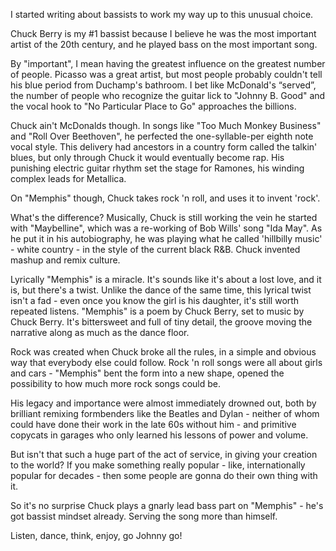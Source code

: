 I started writing about bassists to work my way up to this unusual choice.

Chuck Berry is my #1 bassist because I believe he was the most important artist of the 20th century, and he played bass on the most important song.

By "important", I mean having the greatest influence on the greatest number of people. Picasso was a great artist, but most people probably couldn't tell his blue period from Duchamp's bathroom. I bet like McDonald's “served”, the number of people who recognize the guitar lick to "Johnny B. Good" and the vocal hook to "No Particular Place to Go" approaches the billions.

Chuck ain't McDonalds though. In songs like "Too Much Monkey Business" and "Roll Over Beethoven", he perfected the one-syllable-per eighth note vocal style. This delivery had ancestors in a country form called the talkin' blues, but only through Chuck it would eventually become rap. His punishing electric guitar rhythm set the stage for Ramones, his winding complex leads for Metallica.

On "Memphis" though, Chuck takes rock 'n roll, and uses it to invent 'rock'.

What's the difference? Musically, Chuck is still working the vein he started with "Maybelline", which was a re-working of Bob Wills' song "Ida May". As he put it in his autobiography, he was playing what he called 'hillbilly music' - white country - in the style of the current black R&B. Chuck invented mashup and remix culture.

Lyrically "Memphis" is a miracle. It's sounds like it's about a lost love, and it is, but there's a twist. Unlike the dance of the same time, this lyrical twist isn't a fad - even once you know the girl is his daughter, it's still worth repeated listens. "Memphis" is a poem by Chuck Berry, set to music by Chuck Berry. It's bittersweet and full of tiny detail, the groove moving the narrative along as much as the dance floor.

Rock was created when Chuck broke all the rules, in a simple and obvious way that everybody else could follow. Rock 'n roll songs were all about girls and cars - "Memphis" bent the form into a new shape, opened the possibility to how much more rock songs could be.

His legacy and importance were almost immediately drowned out, both by brilliant remixing formbenders like the Beatles and Dylan - neither of whom could have done their work in the late 60s without him - and primitive copycats in garages who only learned his lessons of power and volume.

But isn't that such a huge part of the act of service, in giving your creation to the world? If you make something really popular - like, internationally popular for decades - then some people are gonna do their own thing with it.

So it's no surprise Chuck plays a gnarly lead bass part on "Memphis" - he's got bassist mindset already. Serving the song more than himself.

Listen, dance, think, enjoy, go Johnny go!
